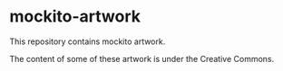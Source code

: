 # mockito-artwork
This repository contains mockito artwork.

The content of some of these artwork is under the Creative Commons.
